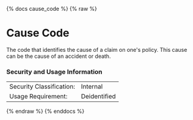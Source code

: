 {% docs cause_code %}
{% raw %}

<a name="cause_code"></a>
# Cause Code
The code that identifies the cause of a claim on one's policy. This cause can be the cause of an
accident or death. 

### Security and Usage Information
|     |     |
| --- | --- |
| Security Classification: | Internal |
| Usage Requirement:       | Deidentified |

{% endraw %}
{% enddocs %}
